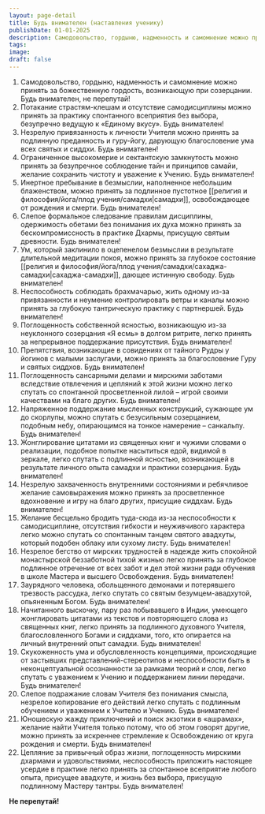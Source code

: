 ```yaml
---
layout: page-detail
title: Будь внимателен (наставления ученику)
publishDate: 01-01-2025
description: Самодовольство, гордыню, надменность и самомнение можно принять за божественную гордость, возникающую при созерцании. Будь внимателен, не перепутай!
tags:
image:
draft: false
---
```

1. Самодовольство, гордыню, надменность и самомнение можно принять за божественную гордость, возникающую при созерцании. Будь внимателен, не перепутай!
2. Потакание страстям-клешам и отсутствие самодисциплины можно принять за практику спонтанного всеприятия без выбора, безупречно ведущую к «Единому вкусу». Будь внимателен!
3. Незрелую привязанность к личности Учителя можно принять за подлинную преданность и гуру-йогу, дарующую благословение ума всех святых и сиддхи. Будь внимателен!
4. Ограниченное высокомерие и сектантскую замкнутость можно принять за безупречное соблюдение тайн и принципов самайи, желание сохранить чистоту и уважение к Учению. Будь внимателен!
5. Инертное пребывание в безмыслии, наполненное небольшим блаженством, можно принять за подлинное пустотное [[религия и философия/йога/плод учения/самадхи|самадхи]], освобождающее от рождения и смерти. Будь внимателен!
6. Слепое формальное следование правилам дисциплины, одержимость обетами без понимания их духа можно принять за бескомпромиссность в практике Дхармы, присущую святым древности. Будь внимателен!
7. Ум, который заклинило в оцепенелом безмыслии в результате длительной медитации покоя, можно принять за глубокое состояние [[религия и философия/йога/плод учения/самадхи/сахаджа-самадхи|сахаджа-самадхи]], дающее истинную свободу. Будь внимателен!
8. Неспособность соблюдать брахмачарью, жить одному из-за привязанности и неумение контролировать ветры и каналы можно принять за глубокую тантрическую практику с партнершей. Будь внимателен!
9. Поглощенность собственной ясностью, возникающую из-за неуклонного созерцания «Я есмь» в долгом ритрите, легко принять за непрерывное поддержание присутствия. Будь внимателен!
10. Препятствия, возникающие в совидениях от тайного Рудры у йогинов с малыми заслугами, можно принять за благословение Гуру и святых сиддхов. Будь внимателен!
11. Поглощенность сансарными делами и мирскими заботами вследствие отвлечения и цепляний к этой жизни можно легко спутать со спонтанной просветленной лилой – игрой своими качествами на благо других. Будь внимателен!
12. Напряженное поддержание мысленных конструкций, сужающее ум до скорлупы, можно спутать с безусильным созерцанием, подобным небу, опирающимся на тонкое намерение – санкальпу. Будь внимателен!
13. Жонглирование цитатами из священных книг и чужими словами о реализации, подобное попытке насытиться едой, видимой в зеркале, легко спутать с подлинной ясностью, возникающей в результате личного опыта самадхи и практики созерцания. Будь внимателен!
14. Незрелую захваченность внутренними состояниями и ребячливое желание самовыражения можно принять за просветленное вдохновение и игру на благо других, присущие сиддхам. Будь внимателен!
15. Желание бесцельно бродить туда-сюда из-за неспособности к самодисциплине, отсутствия гибкости и неуживчивого характера легко можно спутать со спонтанным танцем святого авадхуты, который подобен облаку или сухому листу. Будь внимателен!
16. Незрелое бегство от мирских трудностей в надежде жить спокойной монастырской беззаботной тихой жизнью легко принять за глубокое подлинное отречение от всех забот и дел этой жизни ради обучения в школе Мастера и высшего Освобождения. Будь внимателен!
17. Заурядного человека, обольщенного демонами и потерявшего трезвость рассудка, легко спутать со святым безумцем-авадхутой, опьяненным Богом. Будь внимателен!
18. Начитанного выскочку, пару раз побывавшего в Индии, умеющего жонглировать цитатами из текстов и повторяющего слова из священных книг, легко принять за подлинного духовного Учителя, благословленного Богами и сиддхами, того, кто опирается на личный внутренний опыт самадхи. Будь внимателен!
19. Скукоженность ума и обусловленность концепциями, происходящие от застывших представлений-стереотипов и неспособности быть в неконцептуальной осознанности за рамками теорий и слов, легко спутать с уважением к Учению и поддержанием линии передачи. Будь внимателен!
20. Слепое подражание словам Учителя без понимания смысла, незрелое копирование его действий легко спутать с подлинным обучением и уважением к Учителю и Учению. Будь внимателен!
21. Юношескую жажду приключений и поиск экзотики в «ашрамах», желание найти Учителя только потому, что об этом говорят другие, можно принять за искреннее стремление к Освобождению от круга рождения и смерти. Будь внимателен!
22. Цепляние за привычный образ жизни, поглощенность мирскими дхармами и удовольствиями, неспособность приложить настоящее усердие в практике легко принять за спонтанное всеприятие любого опыта, присущее авадхуте, и жизнь без выбора, присущую подлинному Мастеру тантры. Будь внимателен!

**Не перепутай!**